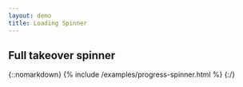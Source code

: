 ```yaml
---
layout: demo
title: Loading Spinner
---
```


## Full takeover spinner

{::nomarkdown}
{% include /examples/progress-spinner.html %}
{:/}